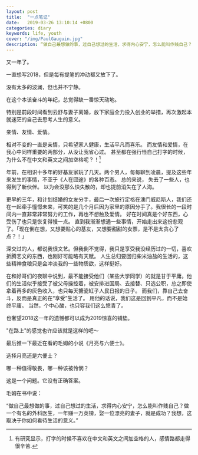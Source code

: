 ```yaml
---
layout: post
title:  "一点笔记"
date:   2019-03-26 13:10:14 +0800
categories: diary
keywords: life, youth
cover: "/img/PaulGauguin.jpg"
description: “做自己最想做的事，过自己想过的生活，求得内心安宁，怎么能叫作贱自己？做一个有名的外科医生，一年赚一万英镑，娶一位漂亮的妻子，就是成功？我想，这取决于你如何看待生活的意义。”
---
```


又一年了。

一直想写2018，但是每有提笔的冲动都又放下了。

没有太多的波澜，但也并不宁静。

在这个本该奋斗的年纪，总觉得缺一番惊天动地。

特别是前段时间看到云舒与妻子离婚，放下家庭全力投入创业的举措，再次激起本就迷茫的自己去思考人生的意义。

亲情、友情、爱情。

相对不变的一直是亲情，只希望家人健康，生活平凡而喜乐。
而友情和爱情，在我心中同样重要的两部分，从没让我省心过。
甚至都在强行怪自己打字的时候，为什么不在中文和英文之间加空格呢？！[^note1]

年前，在相识十多年的好基友家玩了几天。两个男人，每每聊到凌晨，提及这些年来发生的事情，不亚于《人在囧途》的各种百态。
总的来说，
失去了一些人，也得到了新伙伴。
以为会没那么快失散的，却也提前消失在了人海。

更早的三年，和计划结婚的女友分手，最后一次旅行定格在澳门威尼斯人，我们还在一起牵手憧憬未来，可笑的是几个月后因为家里的原因分手了。我很长的一段时间内一直非常非常努力的工作，再也不想触及爱情。
好在时间真是个好东西，心受伤了也只是恢复得慢一点。
直到我渐渐想通一些事情，开始走出来这份悲观了。「现在倒在想，又想要贴心的基友，又想要甜甜的女票，是不是太贪心了点？！」

深交过的人，都说我很文艺。但我倒不觉得，我只是享受我没经历过的一切，喜欢折腾艺文的东西，也刚好可能略有天赋。 人生总归要回归柴米油盐的生活的，这些精神食粮只是会冲淡我的一些物质欲，这样挺好。

在和好哥们的夜聊中说到，最不能接受他们（某些大学同学）的就是甘于平庸。他们的生活似乎接受了被父母操控着，被安排进国局、去接替、只选公职，总之即使拿着再多的灰色收入，也只每天搪瓷缸子人民日报的日子。
而我们，靠自己去奋斗，反而是真正的在“享受”生活了。 用他的话说，我们这是回到平凡，而不是始终平庸。 当然，个中心酸，也只容我们这么愤青了。

也奢望2018这一年的遗憾都可以成为2019惊喜的铺垫。

"在路上"的感觉也许应该就是这样的吧～

最后推一下最近在看的毛姆的小说《月亮与六便士》。

选择月亮还是六便士？

哪一种值得敬畏，哪一种该被怜悯？

这是一个问题。它没有正确答案。

毛姆在书中说：

“做自己最想做的事，过自己想过的生活，求得内心安宁，怎么能叫作贱自己？做一个有名的外科医生，一年赚一万英镑，娶一位漂亮的妻子，就是成功？我想，这取决于你如何看待生活的意义。”


[^note1]:有研究显示，打字的时候不喜欢在中文和英文之间加空格的人，感情路都走得很辛苦.
